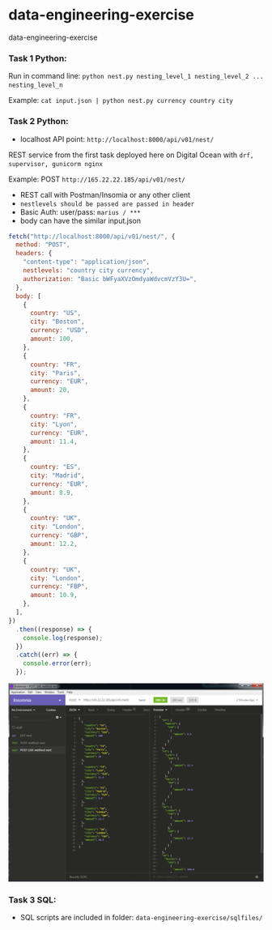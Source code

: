 # data-engineering-exercise

data-engineering-exercise

### Task 1 Python:

Run in command line:
`python nest.py nesting_level_1 nesting_level_2 ... nesting_level_n`

Example:
`cat input.json | python nest.py currency country city`

### Task 2 Python:

- localhost API point: `http://localhost:8000/api/v01/nest/`

REST service from the first task deployed here on
Digital Ocean with `drf, supervisor, gunicorm nginx`

Example: POST `http://165.22.22.185/api/v01/nest/`

- REST call with Postman/Insomia or any other client
- `nestlevels should be passed are passed in header`
- Basic Auth: user/pass: `marius / *** `
- body can have the similar input.json

```javascript
fetch("http://localhost:8000/api/v01/nest/", {
  method: "POST",
  headers: {
    "content-type": "application/json",
    nestlevels: "country city currency",
    authorization: "Basic bWFyaXVzOmdyaWdvcmVzY3U=",
  },
  body: [
    {
      country: "US",
      city: "Boston",
      currency: "USD",
      amount: 100,
    },
    {
      country: "FR",
      city: "Paris",
      currency: "EUR",
      amount: 20,
    },
    {
      country: "FR",
      city: "Lyon",
      currency: "EUR",
      amount: 11.4,
    },
    {
      country: "ES",
      city: "Madrid",
      currency: "EUR",
      amount: 8.9,
    },
    {
      country: "UK",
      city: "London",
      currency: "GBP",
      amount: 12.2,
    },
    {
      country: "UK",
      city: "London",
      currency: "FBP",
      amount: 10.9,
    },
  ],
})
  .then((response) => {
    console.log(response);
  })
  .catch((err) => {
    console.error(err);
  });
```

![test_call](./test_call.png)

### Task 3 SQL:

- SQL scripts are included in folder: `data-engineering-exercise/sqlfiles/`
